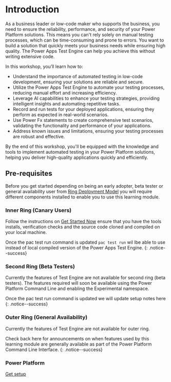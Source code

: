 # Introduction

As a business leader or low-code maker who supports the business, you need to ensure the reliability, performance, and security of your Power Platform solutions. This means you can't rely solely on manual testing processes, which can be time-consuming and prone to errors. You want to build a solution that quickly meets your business needs while ensuring high quality. The Power Apps Test Engine can help you achieve this without writing extensive code.

In this workshop, you’ll learn how to:

- Understand the importance of automated testing in low-code development, ensuring your solutions are reliable and secure.
- Utilize the Power Apps Test Engine to automate your testing processes, reducing manual effort and increasing efficiency.
- Leverage AI capabilities to enhance your testing strategies, providing intelligent insights and automating repetitive tasks.
- Record and run tests for your deployed applications, ensuring they perform as expected in real-world scenarios.
- Use Power Fx statements to create comprehensive test scenarios, validating the functionality and performance of your applications.
- Address known issues and limitations, ensuring your testing processes are robust and effective.

By the end of this workshop, you'll be equipped with the knowledge and tools to implement automated testing in your Power Platform solutions, helping you deliver high-quality applications quickly and efficiently.

## Pre-requisites

Before you get started depending on being an early adopter, beta tester or general availability user from [Ring Deployment Model](../context/ring-deployment-model.md) you will require different components installed to enable you to use this learning module.

### Inner Ring (Canary Users)

Follow the instructions on [Get Started Now](../context/get-started-now.md) ensure that you have the tools installs, verification checks and the source code cloned and compiled on your local machine.

Once the pac test run command is updated `pac test run` wil lbe able to use instead of local compiled version of the Power Apps Test Engine. 
{: .notice--success}

### Second Ring (Beta Testers)

Currently the features of Test Engine are not available for second ring (beta testers). The features required will soon be available using the Power Platform Command Line and enabling the Experimental namespace. 

Once the pac test run command is updated we will update setup notes here
{: .notice--success}

### Outer Ring (General Availability)

Currently the features of Test Engine are not available for outer ring. 

Check back here for announcements on when features used by this learning module are generally available as part of the Power Platform Command Line Interface. 
{: .notice--success}

### Power Platform 

<a href="./02-getting-setup" class="btn btn--primary">Get setup</a>